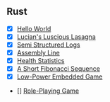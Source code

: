 ## Rust

- [x] [Hello World](https://exercism.org/tracks/rust/exercises/hello-world)
- [x] [Lucian's Luscious Lasagna](https://exercism.org/tracks/rust/exercises/lucians-luscious-lasagna)
- [x] [Semi Structured Logs](https://exercism.org/tracks/rust/exercises/semi-structured-logs)
- [x] [Assembly Line](https://exercism.org/tracks/rust/exercises/assembly-line)
- [x] [Health Statistics](https://exercism.org/tracks/rust/exercises/health-statistics)
- [x] [A Short Fibonacci Sequence](https://exercism.org/tracks/rust/exercises/short-fibonacci)
- [x] [Low-Power Embedded Game](https://exercism.org/tracks/rust/exercises/low-power-embedded-game)
- [] [Role-Playing Game](https://exercism.org/tracks/rust/exercises/role-playing-game)